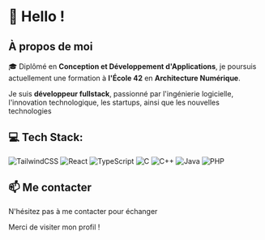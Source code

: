 # 👋 Hello !

## À propos de moi

🎓 Diplômé en **Conception et Développement d'Applications**, je poursuis actuellement une formation à **l'École 42** en **Architecture Numérique**.

 Je suis **développeur fullstack**,  passionné par l'ingénierie logicielle, l'innovation technologique, les startups, ainsi que les nouvelles technologies

## 💻 Tech Stack:
<img alt="TailwindCSS" src="https://img.shields.io/badge/tailwindcss-%2338B2AC.svg?style=for-the-badge&logo=tailwind-css&logoColor=white"/> <img alt="React" src="https://img.shields.io/badge/react-%2320232a.svg?style=for-the-badge&logo=react&logoColor=%2361DAFB"/> ![TypeScript](https://img.shields.io/badge/typescript-%23007ACC.svg?style=for-the-badge&logo=typescript&logoColor=white)  <img alt="C" src="https://img.shields.io/badge/c-%2300599C.svg?style=for-the-badge&logo=c&logoColor=white"/>  <img alt="C++" src="https://img.shields.io/badge/c++-%2300599C.svg?style=for-the-badge&logo=c%2B%2B&logoColor=white"/> <img alt="Java" src="https://img.shields.io/badge/java-%23ED8B00.svg?style=for-the-badge&logo=java&logoColor=white"/> <img alt="PHP" src="https://img.shields.io/badge/php-%23777BB4.svg?style=for-the-badge&logo=php&logoColor=white"/>


## 📫 Me contacter

N'hésitez pas à me contacter pour échanger 

Merci de visiter mon profil ! 
